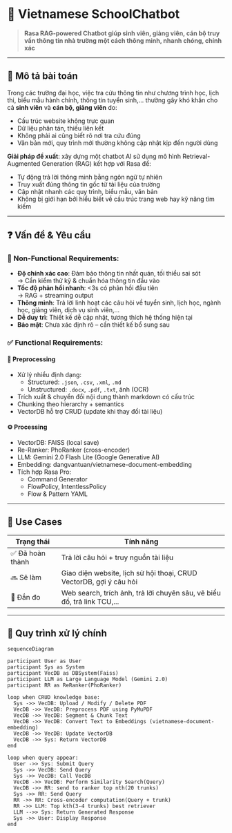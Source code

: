 # 🧠 Vietnamese SchoolChatbot

> **Rasa RAG-powered Chatbot giúp sinh viên, giảng viên, cán bộ truy vấn thông tin nhà trường một cách thông minh, nhanh chóng, chính xác**

---

## 📘 Mô tả bài toán

Trong các trường đại học, việc tra cứu thông tin như chương trình học, lịch thi, biểu mẫu hành chính, thông tin tuyển sinh,... thường gây khó khăn cho cả **sinh viên** và **cán bộ, giảng viên** do:

- Cấu trúc website không trực quan
- Dữ liệu phân tán, thiếu liên kết
- Không phải ai cũng biết rõ nơi tra cứu đúng
- Văn bản mới, quy trình mới thường không cập nhật kịp đến người dùng

**Giải pháp đề xuất**: xây dựng một chatbot AI sử dụng mô hình Retrieval-Augmented Generation (RAG) kết hợp với Rasa để:

- Tự động trả lời thông minh bằng ngôn ngữ tự nhiên
- Truy xuất đúng thông tin gốc từ tài liệu của trường
- Cập nhật nhanh các quy trình, biểu mẫu, văn bản
- Không bị giới hạn bởi hiểu biết về cấu trúc trang web hay kỹ năng tìm kiếm

---

## ❓ Vấn đề & Yêu cầu

### 🔧 Non-Functional Requirements:
- **Độ chính xác cao**: Đảm bảo thông tin nhất quán, tối thiểu sai sót  
  → Cần kiểm thử kỹ & chuẩn hóa thông tin đầu vào
- **Tốc độ phản hồi nhanh**: <3s có phản hồi đầu tiên  
  → RAG + streaming output
- **Thông minh**: Trả lời linh hoạt các câu hỏi về tuyển sinh, lịch học, ngành học, giảng viên, dịch vụ sinh viên,...
- **Dễ duy trì**: Thiết kế dễ cập nhật, tương thích hệ thống hiện tại
- **Bảo mật**: Chưa xác định rõ – cần thiết kế bổ sung sau

### ✅ Functional Requirements:

#### 📄 Preprocessing
- Xử lý nhiều định dạng:
  - Structured: `.json`, `.csv`, `.xml`, `.md`
  - Unstructured: `.docx`, `.pdf`, `.txt`, ảnh (OCR)
- Trích xuất & chuyển đổi nội dung thành markdown có cấu trúc
- Chunking theo hierarchy + semantics
- VectorDB hỗ trợ CRUD (update khi thay đổi tài liệu)

#### ⚙️ Processing
- VectorDB: FAISS (local save)
- Re-Ranker: PhoRanker (cross-encoder)
- LLM: Gemini 2.0 Flash Lite (Google Generative AI)
- Embedding: dangvantuan/vietnamese-document-embedding
- Tích hợp Rasa Pro:
  - Command Generator
  - FlowPolicy, IntentlessPolicy
  - Flow & Pattern YAML

---

## 📌 Use Cases

| Trạng thái       | Tính năng                                                                 |
|------------------|---------------------------------------------------------------------------|
| ✅ Đã hoàn thành | Trả lời câu hỏi + truy nguồn tài liệu                                     |
| 🔜 Sẽ làm        | Giao diện website, lịch sử hội thoại, CRUD VectorDB, gợi ý câu hỏi        |
| 🤔 Đắn đo        | Web search, trích ảnh, trả lời chuyên sâu, vẽ biểu đồ, trả link TCU,...   |

---

## 🔁 Quy trình xử lý chính

```mermaid
sequenceDiagram

participant User as User
participant Sys as System
participant VecDB as DBSystem(Faiss)
participant LLM as Large Language Model (Gemini 2.0)
participant RR as ReRanker(PhoRanker)

loop when CRUD knowledge base:
  Sys ->> VecDB: Upload / Modify / Delete PDF
  VecDB ->> VecDB: Preprocess PDF using PyMuPDF
  VecDB ->> VecDB: Segment & Chunk Text
  VecDB ->> VecDB: Convert Text to Embeddings (vietnamese-document-embedding)
  VecDB ->> VecDB: Update VectorDB
  VecDB ->> Sys: Return VectorDB
end

loop when query appear:
  User ->> Sys: Submit Query
  Sys ->> VecDB: Send Query
  Sys ->> VecDB: Call VecDB
  VecDB ->> VecDB: Perform Similarity Search(Query)
  VecDB ->> RR: send to ranker top nth(20 trunks)
  Sys ->> RR: Send Query
  RR ->> RR: Cross-encoder computation(Query + trunk)
  RR ->> LLM: Top kth(3-4 trunks) best retriever
  LLM -->> Sys: Return Generated Response
  Sys ->> User: Display Response
end
